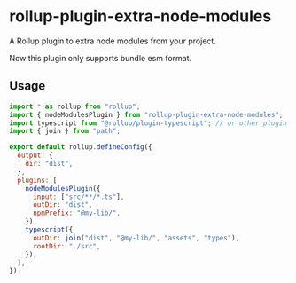 # rollup-plugin-extra-node-modules

A Rollup plugin to extra node modules from your project.

Now this plugin only supports bundle esm format.

## Usage

```js
import * as rollup from "rollup";
import { nodeModulesPlugin } from "rollup-plugin-extra-node-modules";
import typescript from "@rollup/plugin-typescript"; // or other plugin to bundle typescript
import { join } from "path";

export default rollup.defineConfig({
  output: {
    dir: "dist",
  },
  plugins: [
    nodeModulesPlugin({
      input: ["src/**/*.ts"],
      outDir: "dist",
      npmPrefix: "@my-lib/",
    }),
    typescript({
      outDir: join("dist", "@my-lib/", "assets", "types"),
      rootDir: "./src",
    }),
  ],
});
```